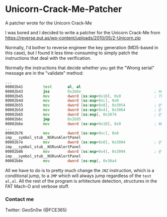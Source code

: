 # Unicorn-Crack-Me-Patcher

A patcher wrote for the Unicorn Crack-Me

I was bored and I decided to write a patcher for the Unicorn Crack-Me from https://reverse.put.as/wp-content/uploads/2010/05/2-Unicorn.zip

Normally, I'd bother to reverse engineer the key generation (MD5-based in this case), but I found it less time-consuming to simply patch the instructions that deal with the verification.

Normally the instructions that decide whether you get the "Wrong serial" message are in the "validate" method:
```asm
...
00002b41         test       al, al
00002b43         jnz        0x2b6e                                 ; Here's the conditional jump based on the previous comparison
00002b45         mov        dword [ss:esp+0x10], 0x0               ; The afore "JNZ" isn't executed so we go here and here's the Fail case
00002b4d         mov        dword [ss:esp+0xc], 0x0
00002b55         mov        dword [ss:esp+0x8], 0x3054             ; @"Try again"
00002b5d         mov        dword [ss:esp+0x4], 0x3064             ; @"The serial is not valid."
00002b65         mov        dword [ss:esp], 0x3074                 ; @"Error!"
00002b6c         jmp        0x2b95
00002b6e         mov        dword [ss:esp+0x10], 0x0               ; We're on the good scenario theritory
...
00002b76         mov        dword [ss:esp+0xc], 0x0               
imp___symbol_stub__NSRunAlertPanel
00002b7e         mov        dword [ss:esp+0x8], 0x3084             ; @"OK"
imp___symbol_stub__NSRunAlertPanel
00002b86         mov        dword [ss:esp+0x4], 0x3094             ; @"The serial is valid."
imp___symbol_stub__NSRunAlertPanel
00002b8e         mov        dword [ss:esp], 0x30a4
```
All we have to do is to pretty much change the `JNZ` instruction, which is a conditional jump, to a `JMP` which will always jump regardless of the `test al,al`.
All the rest of the program is arhitecture detection, structures in the FAT Mach-O and verbose stuff.

### Contact me
Twitter: GeoSn0w (@FCE365)

